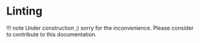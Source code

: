 # Linting

!!! note
    Under construction ;) sorry for the inconvenience. Please consider to
    contribute to this documentation.
